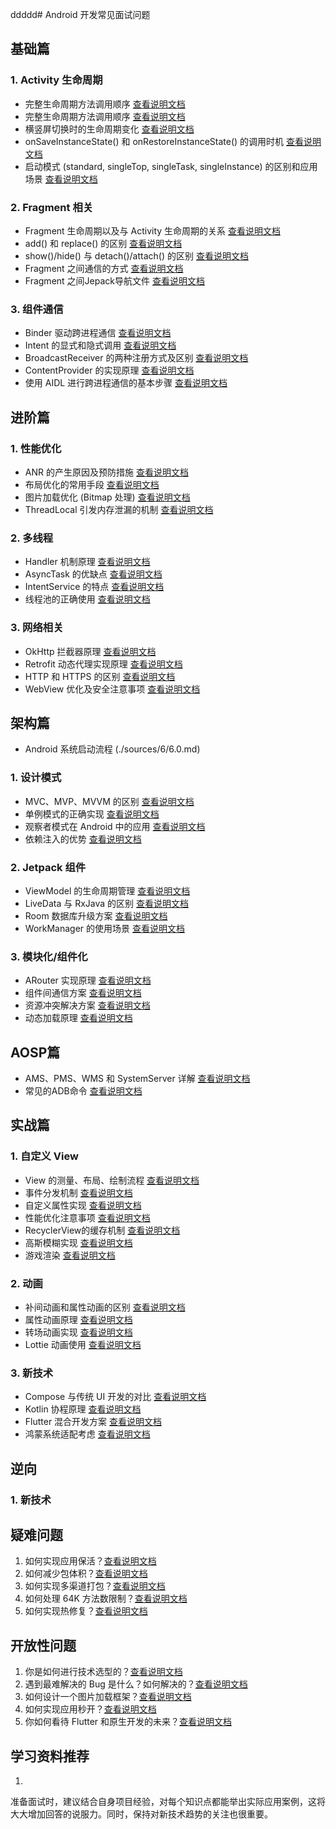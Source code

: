 ddddd# Android 开发常见面试问题

## 基础篇

### 1. Activity 生命周期
- 完整生命周期方法调用顺序 [查看说明文档](./sources/1/1.0.md)
- 完整生命周期方法调用顺序 [查看说明文档](./sources/1/1.1.md)
- 横竖屏切换时的生命周期变化 [查看说明文档](./sources/1/1.2.md)
- onSaveInstanceState() 和 onRestoreInstanceState() 的调用时机 [查看说明文档](./sources/1/1.3.md)
- 启动模式 (standard, singleTop, singleTask, singleInstance) 的区别和应用场景 [查看说明文档](./sources/1/1.4.md)

### 2. Fragment 相关
- Fragment 生命周期以及与 Activity 生命周期的关系 [查看说明文档](./sources/2/2.1.md)
- add() 和 replace() 的区别  [查看说明文档](./sources/2/2.2.md)
- show()/hide() 与 detach()/attach() 的区别 [查看说明文档](./sources/2/2.3.md)
- Fragment 之间通信的方式 [查看说明文档](./sources/2/2.4.md)
- Fragment 之间Jepack导航文件 [查看说明文档](./sources/2/2.5.md)

### 3. 组件通信
- Binder 驱动跨进程通信 [查看说明文档](./sources/3/3.0.md)
- Intent 的显式和隐式调用 [查看说明文档](./sources/3/3.1.md)
- BroadcastReceiver 的两种注册方式及区别 [查看说明文档](./sources/3/3.2.md)
- ContentProvider 的实现原理 [查看说明文档](./sources/3/3.3.md)
- 使用 AIDL 进行跨进程通信的基本步骤 [查看说明文档](./sources/3/3.4.md)

## 进阶篇

### 1. 性能优化
- ANR 的产生原因及预防措施 [查看说明文档](./sources/4/4.1.md)
- 布局优化的常用手段  [查看说明文档](./sources/4/4.2.md)
- 图片加载优化 (Bitmap 处理) [查看说明文档](./sources/4/4.3.md)
- ThreadLocal 引发内存泄漏的机制  [查看说明文档](./sources/10/10.md)

### 2. 多线程
- Handler 机制原理 [查看说明文档](./sources/5/5.1.md)
- AsyncTask 的优缺点 [查看说明文档](./sources/5/5.2.md)
- IntentService 的特点 [查看说明文档](./sources/5/5.3.md)
- 线程池的正确使用 [查看说明文档](./sources/5/5.4.md)

### 3. 网络相关
- OkHttp 拦截器原理 [查看说明文档](./sources/other/5_1.1.md)
- Retrofit 动态代理实现原理 [查看说明文档](./sources/other/5_1.2.md)
- HTTP 和 HTTPS 的区别 [查看说明文档](./sources/other/5_1.3.md)
- WebView 优化及安全注意事项 [查看说明文档](./sources/other/5_1.4.md)

## 架构篇
- Android 系统启动流程 (./sources/6/6.0.md)

### 1. 设计模式
- MVC、MVP、MVVM 的区别 [查看说明文档](./sources/6/6.1.md)
- 单例模式的正确实现 [查看说明文档](./sources/6/6.2.md)
- 观察者模式在 Android 中的应用 [查看说明文档](./sources/6/6.3.md)
- 依赖注入的优势 [查看说明文档](./sources/6/6.4.md)

### 2. Jetpack 组件
- ViewModel 的生命周期管理  [查看说明文档](./sources/7/7.1.md)
- LiveData 与 RxJava 的区别  [查看说明文档](./sources/7/7.2.md)
- Room 数据库升级方案  [查看说明文档](./sources/7/7.3.md)
- WorkManager 的使用场景  [查看说明文档](./sources/7/7.4.md)

### 3. 模块化/组件化
- ARouter 实现原理 [查看说明文档](./sources/8/8.1.md)
- 组件间通信方案 [查看说明文档](./sources/8/8.2.md)
- 资源冲突解决方案 [查看说明文档](./sources/8/8.3.md)
- 动态加载原理 [查看说明文档](./sources/8/8.4.md)

## AOSP篇
- AMS、PMS、WMS 和 SystemServer 详解 [查看说明文档](./sources/8/8.0.md)
- 常见的ADB命令 [查看说明文档](./sources/8/8.5.md)


## 实战篇

### 1. 自定义 View
- View 的测量、布局、绘制流程  [查看说明文档](./sources/9/9.1.md)
- 事件分发机制  [查看说明文档](./sources/9/9.2.md)
- 自定义属性实现  [查看说明文档](./sources/9/9.3.md)
- 性能优化注意事项  [查看说明文档](./sources/9/9.4.md)
- RecyclerView的缓存机制 [查看说明文档](./sources/9/9.5.md)
- 高斯模糊实现 [查看说明文档](./sources/9/9.6.md)
- 游戏渲染 [查看说明文档](./sources/9/9.7.md)

### 2. 动画
- 补间动画和属性动画的区别  [查看说明文档](./sources/10/10.1.md)
- 属性动画原理  [查看说明文档](./sources/10/10.2.md)
- 转场动画实现  [查看说明文档](./sources/10/10.3.md)
- Lottie 动画使用  [查看说明文档](./sources/10/10.4.md)

### 3. 新技术
- Compose 与传统 UI 开发的对比 [查看说明文档](./sources/11/11.1.md)
- Kotlin 协程原理 [查看说明文档](./sources/11/11.2.md)
- Flutter 混合开发方案 [查看说明文档](./sources/11/11.3.md)
- 鸿蒙系统适配考虑 [查看说明文档](./sources/11/11.4.md)

## 逆向

### 1. 新技术

## 疑难问题
1. 如何实现应用保活？[查看说明文档](./sources/12/12.1.md)
2. 如何减少包体积？[查看说明文档](./sources/12/12.2.md)
3. 如何实现多渠道打包？[查看说明文档](./sources/12/12.3.md)
4. 如何处理 64K 方法数限制？[查看说明文档](./sources/12/12.4.md)
5. 如何实现热修复？[查看说明文档](./sources/12/12.5.md)

## 开放性问题

1. 你是如何进行技术选型的？[查看说明文档](./sources/13/13.1.md)
2. 遇到最难解决的 Bug 是什么？如何解决的？[查看说明文档](./sources/13/13.2.md)
3. 如何设计一个图片加载框架？[查看说明文档](./sources/13/13.3.md)
4. 如何实现应用秒开？[查看说明文档](./sources/13/13.4.md)
5. 你如何看待 Flutter 和原生开发的未来？[查看说明文档](./sources/13/13.5.md)

## 学习资料推荐

1. 
准备面试时，建议结合自身项目经验，对每个知识点都能举出实际应用案例，这将大大增加回答的说服力。同时，保持对新技术趋势的关注也很重要。